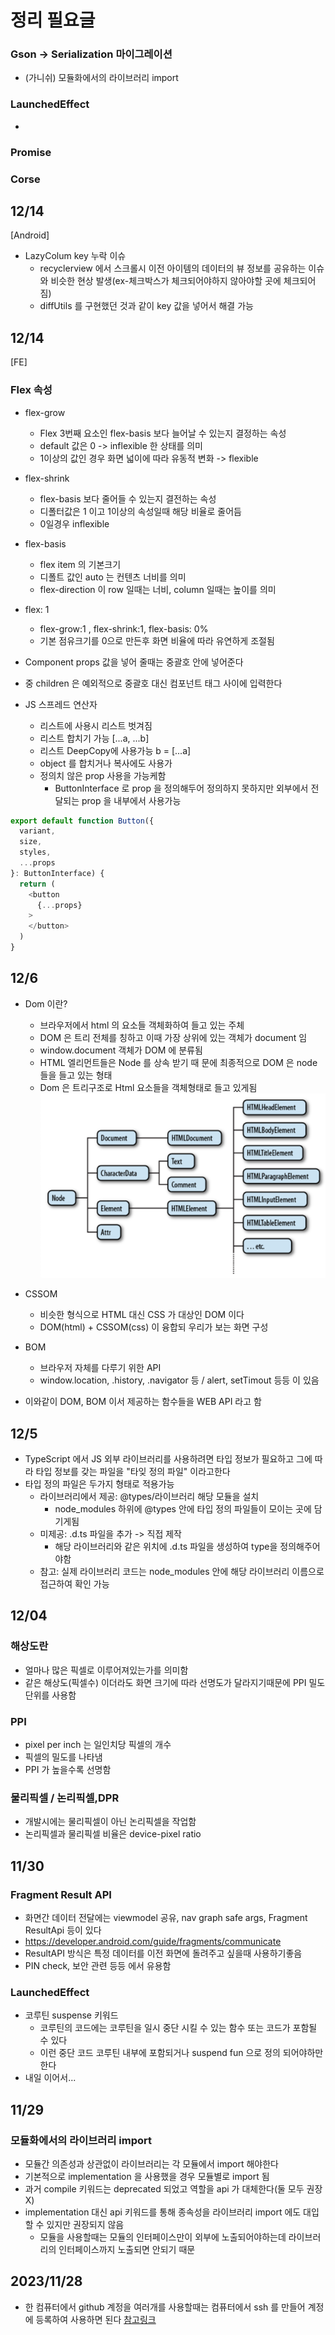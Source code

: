 # 정리 필요글
### Gson -> Serialization 마이그레이션
- (가니쉬) 모듈화에서의 라이브러리 import

### LaunchedEffect
-

### Promise
### Corse 

## 12/14
[Android]
- LazyColum key 누락 이슈
  - recyclerview 에서 스크롤시 이전 아이템의 데이터의 뷰 정보를 공유하는 이슈와 비슷한 현상 발생(ex-체크박스가 체크되어야하지 않아야할 곳에 체크되어짐)
  - diffUtils 를 구현했던 것과 같이 key 값을 넣어서 해결 가능

## 12/14
[FE]

### Flex 속성
- flex-grow
  - Flex 3번째 요소인 flex-basis 보다 늘어날 수 있는지 결정하는 속성
  - default 값은 0 -> inflexible 한 상태를 의미
  - 1이상의 값인 경우 화면 넓이에 따라 유동적 변화 -> flexible
- flex-shrink
  - flex-basis 보다 줄어들 수 있는지 결전하는 속성
  - 디폴터값은 1 이고 1이상의 속성일때 해당 비율로 줄어듬
  - 0일경우 inflexible
- flex-basis
  - flex item 의 기본크기
  - 디폴트 값인 auto 는 컨텐츠 너비를 의미
  - flex-direction 이 row 일때는 너비, column 일때는 높이를 의미
- flex: 1 
  - flex-grow:1 , flex-shrink:1, flex-basis: 0%
  - 기본 점유크기를 0으로 만든후 화면 비율에 따라 유연하게 조절됨


- Component props 값을 넣어 줄때는 중괄호 안에 넣어준다
- 중 children 은 예외적으로 중괄호 대신 컴포넌트 태그 사이에 입력한다
- JS 스프레드 연산자
  - 리스트에 사용시 리스트 벗겨짐
  - 리스트 합치기 가능 [...a, ...b] 
  - 리스트 DeepCopy에 사용가능  b = [...a]
  - object 를 합치거나 복사에도 사용가
  - 정의치 않은 prop 사용을 가능케함
    - ButtonInterface 로 prop 을 정의해두어 정의하지 못하지만 외부에서 전달되는 prop 을 내부에서 사용가능
```js
export default function Button({
  variant,
  size,
  styles,
  ...props
}: ButtonInterface) {
  return (
    <button
      {...props}
    >
    </button>
  )
}
```
## 12/6
- Dom 이란?
  - 브라우저에서 html 의 요소들 객체화하여 들고 있는 주체
  - DOM 은 트리 전체를 칭하고 이때 가장 상위에 있는 객체가 document 임
  - window.document 객체가 DOM 에 분류됨
  - HTML 엘리먼트들은 Node 를 상속 받기 때 문에 최종적으로 DOM 은 node 들을 들고 있는 형태
  - Dom 은 트리구조로 Html 요소들을 객체형태로 들고 있게됨
    ![img.png](img.png)

- CSSOM
  - 비슷한 형식으로 HTML 대신 CSS 가 대상인 DOM 이다
  - DOM(html) + CSSOM(css) 이 융합되 우리가 보는 화면 구성
- BOM
  - 브라우저 자체를 다루기 위한 API
  - window.location, .history, .navigator 등 / alert, setTimout 등등 이 있음
- 이와같이 DOM, BOM 이서 제공하는 함수들을 WEB API 라고 함




## 12/5
- TypeScript 에서 JS 외부 라이브러리를 사용하려면 타입 정보가 필요하고 그에 따라 타입 정보를 갖는 파일을 "타잊 정의 파일" 이라고한다
- 타입 정의 파일은 두가지 형태로 적용가능
  - 라이브러리에서 제공: @types/라이브러리 해당 모듈을 설치
    - node_modules 하위에 @types 안에 타입 정의 파일들이 모이는 곳에 담기게됨
  - 미제공: .d.ts 파일을 추가 -> 직접 제작
    - 해당 라이브러리와 같은 위치에 .d.ts 파일을 생성하여 type을 정의해주어야함
  - 참고: 실제 라이브러리 코드는 node_modules 안에 해당 라이브러리 이름으로 접근하여 확인 가능

## 12/04
### 해상도란
- 얼마나 많은 픽셀로 이루어져있는가를 의미함
- 같은 해상도(픽셀수) 이더라도 화면 크기에 따라 선명도가 달라지기때문에 PPI 밀도 단위를 사용함

### PPI
- pixel per inch 는 일인치당 픽셀의 개수
- 픽셀의 밀도를 나타냄
- PPI 가 높을수록 선명함

### 물리픽셀 / 논리픽셀,DPR
- 개발시에는 물리픽셀이 아닌 논리픽셀을 작업함
- 논리픽셀과 물리픽셀 비율은 device-pixel ratio

## 11/30
### Fragment Result API
- 화면간 데이터 전달에는 viewmodel 공유, nav graph safe args, Fragment ResultApi 등이 있다
- https://developer.android.com/guide/fragments/communicate
- ResultAPI 방식은 특정 데이터를 이전 화면에 돌려주고 싶을때 사용하기좋음
- PIN check, 보안 관련 등등 에서 유용함
### LaunchedEffect
- 코루틴 suspense 키워드
  - 코루틴의 코드에는 코루틴을 일시 중단 시킬 수 있는 함수 또는 코드가 포함될 수 있다
  - 이런 중단 코드 코루틴 내부에 포함되거나 suspend fun 으로 정의 되어야하만 한다
- 내일 이어서...


## 11/29
### 모듈화에서의 라이브러리 import
  - 모듈간 의존성과 상관없이 라이브러리는 각 모듈에서 import 해야한다
  - 기본적으로 implementation 을 사용했을 경우 모듈별로 import 됨
  - 과거 compile 키워드는 deprecated 되었고 역할을 api 가 대체한다(둘 모두 권장X)
  - implementation 대신 api 키워드를 통해 종속성을 라이브러리 import 에도 대입할 수 있지만 권장되지 않음
    - 모듈을 사용할때는 모듈의 인터페이스만이 외부에 노출되어야하는데 라이브러리의 인터페이스까지 노출되면 안되기 때문

    
## 2023/11/28
- 한 컴퓨터에서 github 계정을 여러개를 사용할때는 컴퓨터에서 ssh 를 만들어 계정에 등록하여 사용하면 된다 [참고링크](https://velog.io/@skyepodium/Github-SSH-Key-%EB%93%B1%EB%A1%9D%ED%95%98%EA%B8%B0)


